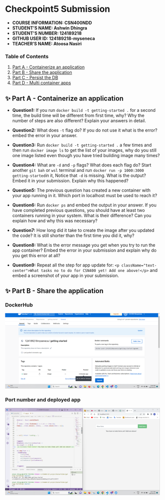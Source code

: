 # Checkpoint5 Submission

- **COURSE INFORMATION: CSN400NDD**
- **STUDENT’S NAME: Ashwin Dhingra**
- **STUDENT'S NUMBER: 124189218**
- **GITHUB USER ID: 124189218-myseneca**
- **TEACHER’S NAME: Atoosa Nasiri**


### Table of Contents
1. [Part A - Containerize an application](#Part-A--Containerize-an-application)
2. [Part B - Share the application](#Part-B--Share-the-application)
3. [Part C - Persist the DB](Part-C--Persist-the-DB)
4. [Part D - Multi container apps](#Part-D--Multi-container-apps)



## ✨ Part A - Containerize an application

- **Question1:** If you run `docker build -t getting-started .` for a second time, the build time will be different from first time, why? Why the number of steps are also different? Explain your answers in detail.
- **Question2:** What does `-t` flag do? If you do not use it what is the error? embed the error in your answer.
- **Question3:** Run `docker build -t getting-started .` a few times and then run `docker image ls` to get the list of your images, why do you still one image listed even though you have tried building image many times?


- **Question4:** What are `-d` and `-p` flags? What does each flag do? Start another `git bah` or `wsl` terminal and run `docker run -p 1000:3000 getting-started`in it, Notice that `-d` is missing. What is the output?Embed it in your submission. Explain why this happened? 
- **Question5:** The previous question has created a new container with your app running in it. Which port in localhost must be used to reach it? 
- **Question6:** Run `docker ps` and embed the output in your answer. If you have completed previous questions, you should have at least two containers running in your system. What is their difference? Can you explain how and why this was necessary?

- **Question7:** How long did it take to create the image after you updated the code? It is still shorter than the first time you did it, why?
- **Question8:** What is the error message you get when you try to run the app container? Embed the error in your submission and explain why do you get this error at all?
- **Question9:** Repeat all the step for app update for: `<p className="text-center">What tasks no to do for CSN400 yet! Add one above!</p>` and embed a screenshot of your app in your submission.


## ✨ Part B - Share the application

### DockerHub 

 <img src="Screenshots/Screenshot-1.png">
 
 ### Port number and deployed app

 <img src="Screenshots/Screenshot-2.png">

